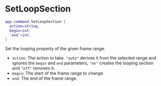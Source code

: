 # SetLoopSection

```lua
app.command.SetLoopSection {
  action=string,
  begin=int,
  `end`=int,
}
```

Set the looping property of the given frame range.

* `action`: The action to take. `"auto"` derives it from the selected range and ignores the `begin` and `end` parameters, `"on"` creates the looping section and `"off"` removes it.
* `begin`: The start of the frame range to change
* `end`: The end of the frame range.

